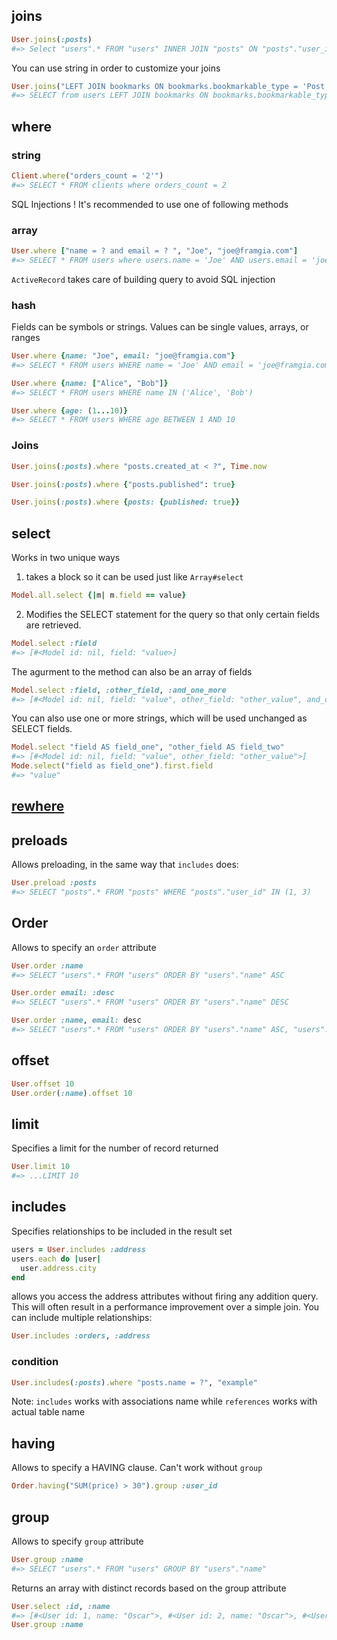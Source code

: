 ## joins
```ruby
User.joins(:posts)
#=> Select "users".* FROM "users" INNER JOIN "posts" ON "posts"."user_id" = "users"."id"
```
You can use string in order to customize your joins
```ruby
User.joins("LEFT JOIN bookmarks ON bookmarks.bookmarkable_type = 'Post' AND bookmarks.user_id = user.id")
#=> SELECT from users LEFT JOIN bookmarks ON bookmarks.bookmarkable_type = 'Post' AND bookmarks.user_id = users.id
```
## where
### string
```ruby
Client.where("orders_count = '2'")
#=> SELECT * FROM clients where orders_count = 2
```
SQL Injections ! It's recommended to use one of following methods 
### array
```ruby
User.where ["name = ? and email = ? ", "Joe", "joe@framgia.com"]
#=> SELECT * FROM users where users.name = 'Joe' AND users.email = 'joe@framgia.com'
```
`ActiveRecord` takes care of building query to avoid SQL injection
### hash
Fields can be symbols or strings. Values can be single values, arrays, or ranges
```ruby
User.where {name: "Joe", email: "joe@framgia.com"}
#=> SELECT * FROM users WHERE name = 'Joe' AND email = 'joe@framgia.com'

User.where {name: ["Alice", "Bob"]}
#=> SELECT * FROM users WHERE name IN ('Alice', 'Bob')

User.where {age: (1...10)}
#=> SELECT * FROM users WHERE age BETWEEN 1 AND 10
```
### Joins
```ruby
User.joins(:posts).where "posts.created_at < ?", Time.now

User.joins(:posts).where {"posts.published": true}

User.joins(:posts).where {posts: {published: true}}
```
## select
Works in two unique ways
1. takes a block so it can be used just like `Array#select`
```ruby
Model.all.select {|m| m.field == value}
```
2. Modifies the SELECT statement for the query so that only certain fields are retrieved.
```ruby
Model.select :field
#=> [#<Model id: nil, field: "value>]
```
The agurment to the method can also be an array of fields
```ruby
Model.select :field, :other_field, :and_one_more
#=> [#<Model id: nil, field: "value", other_field: "other_value", and_one_more: "and one more">]
```
You can also use one or more strings, which will be used unchanged as SELECT fields.
```ruby
Model.select "field AS field_one", "other_field AS field_two"
#=> [#<Model id: nil, field: "value", other_field: "other_value">]
Mode.select("field as field_one").first.field 
#=> "value"
```
## [rewhere](https://apidock.com/rails/v4.2.7/ActiveRecord/QueryMethods/rewhere)
## preloads 
Allows preloading, in the same way that `includes` does: 
```ruby
User.preload :posts
#=> SELECT "posts".* FROM "posts" WHERE "posts"."user_id" IN (1, 3)
```
## Order
Allows to specify an `order` attribute
```ruby
User.order :name
#=> SELECT "users".* FROM "users" ORDER BY "users"."name" ASC

User.order email: :desc
#=> SELECT "users".* FROM "users" ORDER BY "users"."name" DESC

User.order :name, email: desc
#=> SELECT "users".* FROM "users" ORDER BY "users"."name" ASC, "users"."email" DESC
```
## offset
```ruby
User.offset 10
User.order(:name).offset 10 
```
## limit 
Specifies a limit for the number of record returned
```ruby
User.limit 10
#=> ...LIMIT 10
```
## includes
Specifies relationships to be included in the result set
```ruby
users = User.includes :address 
users.each do |user|
  user.address.city
end 
```
allows you access the address attributes without firing any addition query. This will often result in a performance improvement over a simple join.
You can include multiple relationships:
```ruby
User.includes :orders, :address
```
### condition 
```ruby
User.includes(:posts).where "posts.name = ?", "example"
```
Note: `includes` works with associations name while `references` works with actual table name

## having
Allows to specify a HAVING clause. Can't work without `group`
```ruby
Order.having("SUM(price) > 30").group :user_id
```
## group
Allows to specify `group` attribute
```ruby
User.group :name
#=> SELECT "users".* FROM "users" GROUP BY "users"."name"
```
Returns an array with distinct records based on the group attribute
```ruby
User.select :id, :name
#=> [#<User id: 1, name: "Oscar">, #<User id: 2, name: "Oscar">, #<User id: 3, name: "Foo">]
User.group :name

```






